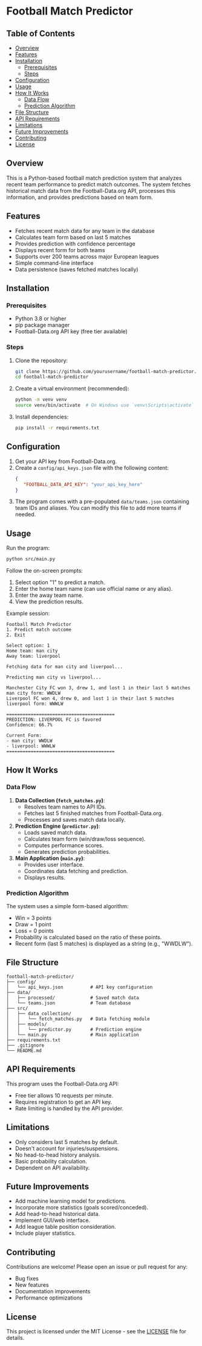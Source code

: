 # Football Match Predictor

## Table of Contents
- [Overview](#overview)
- [Features](#features)
- [Installation](#installation)
   - [Prerequisites](#prerequisites)
   - [Steps](#steps)
- [Configuration](#configuration)
- [Usage](#usage)
- [How It Works](#how-it-works)
   - [Data Flow](#data-flow)
   - [Prediction Algorithm](#prediction-algorithm)
- [File Structure](#file-structure)
- [API Requirements](#api-requirements)
- [Limitations](#limitations)
- [Future Improvements](#future-improvements)
- [Contributing](#contributing)
- [License](#license)

## Overview
This is a Python-based football match prediction system that analyzes recent team performance to predict match outcomes. The system fetches historical match data from the Football-Data.org API, processes this information, and provides predictions based on team form.

## Features
- Fetches recent match data for any team in the database
- Calculates team form based on last 5 matches
- Provides prediction with confidence percentage
- Displays recent form for both teams
- Supports over 200 teams across major European leagues
- Simple command-line interface
- Data persistence (saves fetched matches locally)

## Installation

### Prerequisites
- Python 3.8 or higher
- pip package manager
- Football-Data.org API key (free tier available)

### Steps
1. Clone the repository:
    ```bash
    git clone https://github.com/yourusername/football-match-predictor.git
    cd football-match-predictor
    ```
2. Create a virtual environment (recommended):
    ```bash
    python -m venv venv
    source venv/bin/activate  # On Windows use `venv\Scripts\activate`
    ```
3. Install dependencies:
    ```bash
    pip install -r requirements.txt
    ```

## Configuration
1. Get your API key from Football-Data.org.
2. Create a `config/api_keys.json` file with the following content:
    ```json
    {
       "FOOTBALL_DATA_API_KEY": "your_api_key_here"
    }
    ```
3. The program comes with a pre-populated `data/teams.json` containing team IDs and aliases. You can modify this file to add more teams if needed.

## Usage
Run the program:
```bash
python src/main.py
```
Follow the on-screen prompts:
1. Select option "1" to predict a match.
2. Enter the home team name (can use official name or any alias).
3. Enter the away team name.
4. View the prediction results.

Example session:
```
Football Match Predictor
1. Predict match outcome
2. Exit

Select option: 1
Home team: man city
Away team: liverpool

Fetching data for man city and liverpool...

Predicting man city vs liverpool...

Manchester City FC won 3, drew 1, and lost 1 in their last 5 matches
man city form: WWDLW
Liverpool FC won 4, drew 0, and lost 1 in their last 5 matches
liverpool form: WWWLW

========================================
PREDICTION: LIVERPOOL FC is favored
Confidence: 66.7%

Current Form:
- man city: WWDLW
- liverpool: WWWLW
========================================
```

## How It Works

### Data Flow
1. **Data Collection (`fetch_matches.py`)**:
    - Resolves team names to API IDs.
    - Fetches last 5 finished matches from Football-Data.org.
    - Processes and saves match data locally.
2. **Prediction Engine (`predictor.py`)**:
    - Loads saved match data.
    - Calculates team form (win/draw/loss sequence).
    - Computes performance scores.
    - Generates prediction probabilities.
3. **Main Application (`main.py`)**:
    - Provides user interface.
    - Coordinates data fetching and prediction.
    - Displays results.

### Prediction Algorithm
The system uses a simple form-based algorithm:
- Win = 3 points
- Draw = 1 point
- Loss = 0 points
- Probability is calculated based on the ratio of these points.
- Recent form (last 5 matches) is displayed as a string (e.g., "WWDLW").

## File Structure
```
football-match-predictor/
├── config/
│   └── api_keys.json          # API key configuration
├── data/
│   ├── processed/             # Saved match data
│   └── teams.json             # Team database
├── src/
│   ├── data_collection/
│   │   └── fetch_matches.py   # Data fetching module
│   ├── models/
│   │   └── predictor.py       # Prediction engine
│   └── main.py                # Main application
├── requirements.txt
├── .gitignore
└── README.md
```

## API Requirements
This program uses the Football-Data.org API:
- Free tier allows 10 requests per minute.
- Requires registration to get an API key.
- Rate limiting is handled by the API provider.

## Limitations
- Only considers last 5 matches by default.
- Doesn't account for injuries/suspensions.
- No head-to-head history analysis.
- Basic probability calculation.
- Dependent on API availability.

## Future Improvements
- Add machine learning model for predictions.
- Incorporate more statistics (goals scored/conceded).
- Add head-to-head historical data.
- Implement GUI/web interface.
- Add league table position consideration.
- Include player statistics.

## Contributing
Contributions are welcome! Please open an issue or pull request for any:
- Bug fixes
- New features
- Documentation improvements
- Performance optimizations

## License
This project is licensed under the MIT License - see the [LICENSE](LICENSE) file for details.
